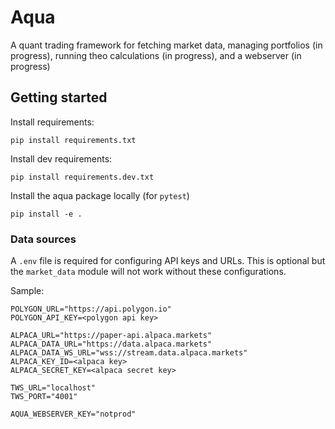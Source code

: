 # Aqua
A quant trading framework for fetching market data, managing portfolios (in progress), running theo calculations (in progress), and a webserver (in progress)

## Getting started
Install requirements:

```pip install requirements.txt```

Install dev requirements:

```pip install requirements.dev.txt```

Install the aqua package locally (for `pytest`)

`pip install -e .`

### Data sources
A `.env` file is required for configuring API keys and URLs. This is optional but the `market_data` module will not work without these configurations.

Sample:
```
POLYGON_URL="https://api.polygon.io"
POLYGON_API_KEY=<polygon api key>

ALPACA_URL="https://paper-api.alpaca.markets"
ALPACA_DATA_URL="https://data.alpaca.markets"
ALPACA_DATA_WS_URL="wss://stream.data.alpaca.markets"
ALPACA_KEY_ID=<alpaca key>
ALPACA_SECRET_KEY=<alpaca secret key>

TWS_URL="localhost"
TWS_PORT="4001"

AQUA_WEBSERVER_KEY="notprod"
```
